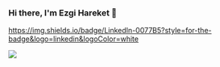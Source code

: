### Hi there, I'm Ezgi Hareket 👋
https://img.shields.io/badge/LinkedIn-0077B5?style=for-the-badge&logo=linkedin&logoColor=white

<img src="https://github-readme-stats.vercel.app/api?username=ezgihareket&&show_icons=true&icon_color=805AD5&text_color=718096&bg_color=ffffff00&hide_title=false&include_all_commits=true&count_private=true&hide_border=false">

<!--

<img src="https://github-readme-stats.vercel.app/api?username=ezgihareket&&show_icons=true&title_color=2d77dc&icon_color=2d77dc&text_color=2d77dc&bg_color=22272e&hide_border=false">

https://github-readme-stats.vercel.app/api?username=andrey-helldar&show_icons=true&icon_color=805AD5&text_color=718096&bg_color=ffffff00&hide_title=true&include_all_commits=true&count_private=true&hide_border=true

**ezgihareket/ezgihareket** is a ✨ _special_ ✨ repository because its `README.md` (this file) appears on your GitHub profile.

Here are some ideas to get you started:

- 🔭 I’m currently working on ...
- 🌱 I’m currently learning ...
- 👯 I’m looking to collaborate on ...
- 🤔 I’m looking for help with ...
- 💬 Ask me about ...
- 📫 How to reach me: ...
- 😄 Pronouns: ...
- ⚡ Fun fact: ...
-->
